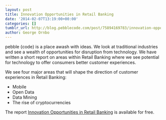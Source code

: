 ```yaml
---
layout: post
title: Innovation Opportunities in Retail Banking
date: '2014-02-07T13:19:00+00:00'
categories: []
tumblr_url: http://blog.pebblecode.com/post/75894169783/innovation-opportunities-in-retail-banking
author: George Ornbo
---
```

<p>pebble {code} is a place awash with ideas. We look at traditional industries and see a wealth of opportunities for disruption from technology. We have written a short report on areas within Retail Banking where we see potential for technology to offer consumers better customer experiences.</p>

<p>We see four major areas that will shape the direction of customer experiences in Retail Banking:</p>

<ul><li>Mobile</li>
<li>Open Data</li>
<li>Data Mining</li>
<li>The rise of cryptocurrencies</li>
</ul><p>The report <a href="https://docs.google.com/a/pebblecode.com/document/d/10ulGhZdQsxbHHnBwd-wGBYG9rt8gIIibEIrwTdXqoFw/edit">Innovation Opportunities in Retail Banking</a> is available for free.</p>
